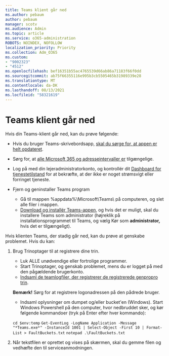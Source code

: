 ```yaml
---
title: Teams klient går ned
ms.author: pebaum
author: pebaum
manager: scotv
ms.audience: Admin
ms.topic: article
ms.service: o365-administration
ROBOTS: NOINDEX, NOFOLLOW
localization_priority: Priority
ms.collection: Adm_O365
ms.custom:
- "9002323"
- "4512"
ms.openlocfilehash: bef16351b55ac4765539d66ab86a71183f66f0dd
ms.sourcegitcommit: ab75f66355116e995b3cb5505465b31989339e28
ms.translationtype: MT
ms.contentlocale: da-DK
ms.lasthandoff: 08/13/2021
ms.locfileid: "58321619"
---
```

# <a name="teams-client-crashing"></a>Teams klient går ned

Hvis din Teams-klient går ned, kan du prøve følgende:

- Hvis du bruger Teams-skrivebordsapp, [skal du sørge for, at appen er helt opdateret](https://support.office.com/article/Update-Microsoft-Teams-535a8e4b-45f0-4f6c-8b3d-91bca7a51db1).

- Sørg for, at [alle Microsoft 365 og adresseintervaller er](https://docs.microsoft.com/microsoftteams/connectivity-issues) tilgængelige.

- Log på med din lejeradministratorkonto, og kontrollér dit [Dashboard for tjenestetilstand](https://docs.microsoft.com/office365/enterprise/view-service-health) for at bekræfte, at der ikke er noget strømsvigt eller forringet tjeneste.

- Fjern og geninstaller Teams program
    - Gå til mappen %appdata%\Microsoft\Teams\ på computeren, og slet alle filer i mappen.
    - [Download og installér Teams-appen](https://www.microsoft.com/microsoft-teams/download-app), og hvis det er muligt, skal du installere Teams som administrator (højreklik på installationsprogrammet til Teams, og vælg Kør som **administrator,** hvis det er tilgængeligt).

Hvis klienten Teams, der stadig går ned, kan du prøve at genskabe problemet. Hvis du kan:

1. Brug Trinoptager til at registrere dine trin.
    - Luk ALLE unødvendige eller fortrolige programmer.
    - Start Trinoptager, og genskab problemet, mens du er logget på med den pågældende brugerkonto.
    - [Indsaml de teamlogfiler, der registrerer de registrerede genpropro trin](https://docs.microsoft.com/microsoftteams/log-files). 
    
    **Bemærk!** Sørg for at registrere logonadressen på den pådrede bruger.
    - Indsaml oplysninger om dumpet og/eller bucket'en (Windows). Start Windows Powershell på den computer, hvor nedbruddet sker, og kør følgende kommandoer (tryk på Enter efter hver kommando):

    `cd $env:temp` `Get-EventLog -LogName Application -Message "*Teams.exe*" -InstanceId 1001 | Select-Object -First 10 | Format-List > FaultBuckets.txt`
    `notepad .\FaultBuckets.txt`
    
2. Når tekstfilen er oprettet og vises på skærmen, skal du gemme filen og vedhæfte den til serviceanmodningen. 
